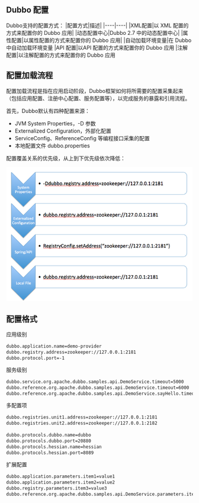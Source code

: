 ## Dubbo 配置
Dubbo支持的配置方式：
|配置方式|描述|
|----|----|
|XML配置|以 XML 配置的方式来配置你的 Dubbo 应用|
|动态配置中心|Dubbo 2.7 中的动态配置中心|
|属性配置|以属性配置的方式来配置你的 Dubbo 应用|
|自动加载环境变量|在 Dubbo 中自动加载环境变量
|API 配置|以API 配置的方式来配置你的 Dubbo 应用
|注解配置|以注解配置的方式来配置你的 Dubbo 应用

## 配置加载流程

配置加载流程是指在应用启动阶段，Dubbo框架如何将所需要的配置采集起来（包括应用配置、注册中心配置、服务配置等），以完成服务的暴露和引用流程。

首先，Dubbo默认有四种配置来源：
- JVM System Properties，-D 参数
- Externalized Configuration，外部化配置
- ServiceConfig、ReferenceConfig 等编程接口采集的配置
- 本地配置文件 dubbo.properties

配置覆盖关系的优先级，从上到下优先级依次降低：

![](img/configuration.jpg)

## 配置格式
应用级别
```properties
dubbo.application.name=demo-provider
dubbo.registry.address=zookeeper://127.0.0.1:2181
dubbo.protocol.port=-1
```
服务级别
```properties
dubbo.service.org.apache.dubbo.samples.api.DemoService.timeout=5000
dubbo.reference.org.apache.dubbo.samples.api.DemoService.timeout=6000
dubbo.reference.org.apache.dubbo.samples.api.DemoService.sayHello.timeout=7000
```
多配置项
```properties
dubbo.registries.unit1.address=zookeeper://127.0.0.1:2181
dubbo.registries.unit2.address=zookeeper://127.0.0.1:2182

dubbo.protocols.dubbo.name=dubbo
dubbo.protocols.dubbo.port=20880
dubbo.protocols.hessian.name=hessian
dubbo.protocols.hessian.port=8089
```
扩展配置
```properties
dubbo.application.parameters.item1=value1
dubbo.application.parameters.item2=value2
dubbo.registry.parameters.item3=value3
dubbo.reference.org.apache.dubbo.samples.api.DemoService.parameters.item4=value4
```